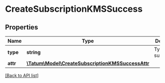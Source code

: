 # CreateSubscriptionKMSSuccess

## Properties

Name | Type | Description | Notes
------------ | ------------- | ------------- | -------------
**type** | **string** | Type of the subscription. |
**attr** | [**\Tatum\Model\CreateSubscriptionKMSSuccessAttr**](CreateSubscriptionKMSSuccessAttr.md) |  |

[[Back to API list]](../../README.md#api-endpoints)

